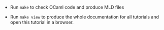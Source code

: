* Run `make` to check OCaml code and produce MLD files

* Run `make view` to produce the whole documentation for all tutorials
  and open this tutorial in a browser.

